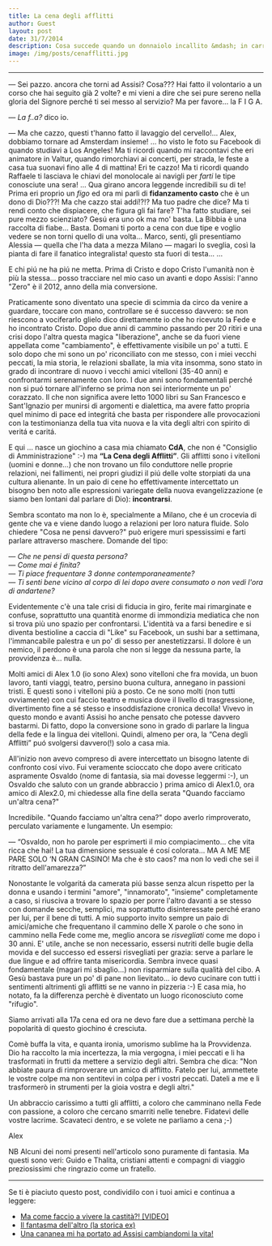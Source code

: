 ```yaml
---
title: La cena degli afflitti
author: Guest
layout: post
date: 31/7/2014
description: Cosa succede quando un donnaiolo incallito &mdash; in carriera  &mdash; che fa la bella vita di Milano incontra Gesù Cristo? Cosa succede quando incomincia a seguire il Signore? E cosa penseranno i suoi amici compagni di movida?! ... nascono le cene degli afflitti  &mdash; tra diavoli e acqua santa  &mdash; bon appétit!
image: /img/posts/cenafflitti.jpg
---
```


---

&mdash;   Sei pazzo. ancora che torni ad Assisi? Cosa??? Hai fatto il volontario a un corso che hai seguito già 2 volte? e mi vieni a dire che sei pure sereno nella gloria del Signore perché ti sei messo al servizio? Ma per favore… la F I G A.
 
&mdash;   *La f..a?*  dico io.
 
&mdash;  Ma che cazzo, questi t'hanno fatto il lavaggio del cervello!... Alex, dobbiamo tornare ad Amsterdam insieme! ... ho visto le foto su Facebook di quando studiavi a Los Angeles! Ma ti ricordi quando mi raccontavi che eri animatore in Valtur, quando rimorchiavi ai concerti, per strada, le feste a casa tua suonavi fino alle 4 di mattina! Eri te cazzo! Ma ti ricordi quando Raffaele ti lasciava le chiavi del monolocale ai navigli per *farti* le tipe conosciute una sera! ... Qua girano ancora leggende incredibili su di te!  Prima eri proprio un *figo* ed ora mi parli di **fidanzamento casto** che è un dono di Dio???! Ma  che cazzo stai addí!?!? Ma tuo padre che dice? Ma ti rendi conto che dispiacere, che figura gli fai fare? T'ha fatto studiare, sei pure mezzo scienziato? Gesú era uno ok ma mo' basta. La Bibbia è una raccolta di fiabe... Basta. Domani ti porto a cena con due tipe e voglio vedere se non torni quello di una volta... Marco, senti, gli presentiamo Alessia &mdash; quella che l'ha data a mezza Milano &mdash;  magari lo sveglia, così la pianta di fare il fanatico integralista! questo sta fuori di testa... 
...

E chi piú ne ha piú ne metta. Prima di Cristo e dopo Cristo l'umanità non è più la stessa... posso tracciare nel mio caso un avanti e dopo Assisi: l'anno "Zero" è il 2012, anno della mia conversione.


Praticamente sono diventato una specie di scimmia da circo da venire a guardare, toccare con mano, controllare se é successo davvero: se non riescono a vociferarlo glielo dico direttamente io che ho ricevuto la Fede e ho incontrato Cristo. Dopo due anni di cammino passando per 20 ritiri e una crisi dopo l'altra questa magica "liberazione", anche se da fuori viene appellata come "cambiamento", è effettivamente visibile un po' a tutti. E solo dopo che mi sono un po' riconciliato con me stesso, con i miei vecchi peccati, la mia storia, le relazioni sballate, la mia vita insomma, sono stato in grado di incontrare di nuovo i vecchi amici vitelloni (35-40 anni) e confrontarmi serenamente con loro. I due anni sono fondamentali perché non si puó tornare all'inferno se prima non sei interiormente un po' corazzato. Il che non significa avere letto 1000 libri su San Francesco e Sant'Ignazio per munirsi di argomenti e dialettica, ma avere fatto propria quel minimo di pace ed integritá che basta per rispondere alle provocazioni con la testimonianza della tua vita nuova e la vita degli altri con spirito di veritá e caritá. 


E qui ... nasce un giochino a casa mia chiamato **CdA**,  che non é  "Consiglio di Amministrazione" :-) ma  **“La Cena degli Afflitti”**. Gli afflitti sono i vitelloni (uomini e donne...) che non trovano un filo conduttore nelle proprie relazioni, nei fallimenti, nei propri giudizi il piú delle volte storpiati da una cultura alienante. In un paio di cene ho effettivamente intercettato un bisogno ben noto alle espressioni variegate della nuova evangelizzazione (e siamo ben lontani dal parlare di Dio): **incontrarsi**. 

Sembra scontato ma non lo è, specialmente a Milano, che é un crocevia di gente che va e viene dando luogo a relazioni per loro natura fluide. Solo chiedere "Cosa ne pensi davvero?" può erigere muri spessissimi e farti parlare attraverso maschere. Domande del tipo:

&mdash; *Che ne pensi di questa persona?* <br>
&mdash; *Come mai é finita?*  <br>
&mdash; *Ti piace frequentare 3 donne contemporaneamente?*  <br>
&mdash; *Ti senti bene vicino al corpo di lei dopo avere consumato o non vedi l'ora di andartene?* 

Evidentemente c'è una tale crisi di fiducia in giro, ferite mai rimarginate e confuse, soprattutto una quantità enorme di immondizia mediatica che non si trova più uno spazio per confrontarsi. L'identità va a farsi benedire e si diventa bestioline a caccia di "Like" su Facebook, un sushi bar a settimana, l'immancabile palestra e un po' di sesso per anestetizzarsi. Il dolore è un nemico, il perdono è una parola che non si legge da nessuna parte, la provvidenza è... nulla.

Molti amici di Alex 1.0 (io sono Alex) sono vitelloni che fra movida, un buon lavoro, tanti viaggi, teatro, persino buona cultura, annegano in passioni tristi. E questi sono i vitelloni più a posto. Ce ne sono molti (non tutti ovviamente) con cui faccio teatro e musica dove il livello di trasgressione, divertimento fine a sé stesso e insoddisfazione cronica decolla! Vivevo in questo mondo e avanti Assisi ho anche pensato che potesse davvero bastarmi. Di fatto, dopo la conversione sono in grado di parlare la lingua della fede e la lingua dei vitelloni. Quindi, almeno per ora, la “Cena degli Afflitti” puó svolgersi davvero(!) solo a casa mia. 

All'inizio non avevo compreso di avere intercettato un bisogno latente di confronto cosí vivo. Fui veramente scioccato che dopo avere criticato aspramente Osvaldo (nome di fantasia, sia mai dovesse leggermi :-), un  Osvaldo che saluto con un grande abbraccio ) prima amico di Alex1.0, ora amico di Alex2.0, mi chiedesse alla fine della serata "Quando facciamo un'altra cena?" 

Incredibile. "Quando facciamo un'altra cena?" dopo averlo rimproverato, perculato variamente e lungamente. Un esempio: 

&mdash; “Osvaldo, non ho parole per esprimerti il mio compiacimento... che vita ricca che hai! La tua dimensione sessuale é cosí colorata…  MA A ME ME PARE SOLO ‘N GRAN CASINO! Ma che è sto caos? ma non lo vedi che sei il ritratto dell'amarezza?”

 Nonostante le volgaritá da camerata piú basse senza alcun rispetto per la donna e usando i termini "amore", "innamorato", "insieme" completamente a caso, si riusciva a trovare lo spazio per porre l'altro davanti a se stesso con domande secche, semplici, ma soprattutto disinteressate perché erano per lui, per il bene di tutti. A mio supporto invito sempre un paio di amici/amiche che frequentano il cammino delle X parole o che sono in cammino nella Fede come me, meglio ancora se *risvegliati* come me dopo i 30 anni. E' utile, anche se non necessario, essersi nutriti delle bugie della movida e del successo ed essersi risvegliati per grazia: serve a parlare le due lingue e ad offrire tanta misericordia. Sembra invece quasi fondamentale (magari mi sbaglio...) non risparmiare sulla qualità del cibo. A Gesù bastava pure un po' di pane non lievitato... io devo cucinare con tutti i sentimenti altrimenti gli afflitti se ne vanno in pizzeria :-) E casa mia, ho notato, fa la differenza perchè è diventato un luogo riconosciuto come "rifugio".

Siamo arrivati alla 17a cena ed ora ne devo fare due a settimana perchè la popolarità di questo giochino é cresciuta. 

Comè buffa la vita, e quanta ironia, umorismo sublime ha la Provvidenza. Dio ha raccolto la mia incertezza, la mia vergogna, i miei peccati e li ha trasformati in frutti da mettere a servizio degli altri. Sembra che dica: "Non abbiate paura di rimproverare un amico di afflitto. Fatelo per lui, ammettete le vostre colpe ma non sentitevi in colpa per i vostri peccati. Dateli a me e li trasformerò in strumenti per la gioia vostra e degli altri." 

Un abbraccio carissimo a tutti gli afflitti, a coloro che camminano nella Fede con passione, a coloro che cercano smarriti nelle tenebre. Fidatevi delle vostre lacrime. Scavateci dentro, e se volete ne parliamo a cena ;-)

Alex

NB Alcuni dei nomi presenti nell'articolo sono puramente di fantasia. Ma questi sono veri: Guido e Thalita, cristiani attenti e compagni di viaggio preziosissimi che ringrazio come un fratello. 

---

Se ti è piaciuto questo post, condividilo con i tuoi amici e continua a leggere:

- [Ma come faccio a vivere la castità?! [VIDEO]](http://5p2p.it/2014/01/21/ma-come-vivere-la-castita.html)
- [Il fantasma dell'altro (la storica ex)](http://5p2p.it/2014/02/03/il-fantasma-dell-altro.html)
- [Una cananea mi ha portato ad Assisi cambiandomi la vita!](http://5p2p.it/2013/07/03/una-cananea-assisi.html)
